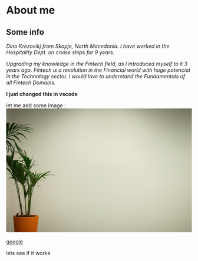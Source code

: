 # About me 

## Some info

*Dino Krezovikj from Skopje, North Macedonia. I have worked in the Hospitality Dept. on cruise ships for 9 years.*
  
  *Upgrading my knowledge in the Fintech field, as I introduced myself to it 3 years ago.*
  *Fintech is a revolution in the Financial world with huge potencial in the Technology sector.*
  *I would love to understand the Fundamentals of all Fintech Domains.*

 **I just changed this in vscode**

 let me add some image : ![Palm](photo-1577017040065-650ee4d43339.jpeg)

[google](http://google.com) 

lets see if it works 

